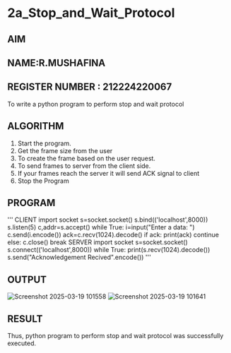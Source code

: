 # 2a_Stop_and_Wait_Protocol
## AIM 
## NAME:R.MUSHAFINA 
## REGISTER NUMBER : 212224220067
To write a python program to perform stop and wait protocol
## ALGORITHM
1. Start the program.
2. Get the frame size from the user
3. To create the frame based on the user request.
4. To send frames to server from the client side.
5. If your frames reach the server it will send ACK signal to client
6. Stop the Program
## PROGRAM
'''
CLIENT 
import socket 
s=socket.socket()
s.bind(('localhost',8000))
s.listen(5) 
c,addr=s.accept() 
while True: 
    i=input("Enter a data: ") 
    c.send(i.encode()) 
    ack=c.recv(1024).decode() 
    if ack: 
        print(ack) 
        continue 
    else: 
        c.close() 
        break 
SERVER 
import socket 
s=socket.socket() 
s.connect(('localhost',8000)) 
while True: 
    print(s.recv(1024).decode()) 
    s.send("Acknowledgement Recived".encode())
'''


## OUTPUT
![Screenshot 2025-03-19 101558](https://github.com/user-attachments/assets/7a809351-7ace-4ded-aa6e-88520263dbb0)
![Screenshot 2025-03-19 101641](https://github.com/user-attachments/assets/4845080b-4988-4446-85b5-3eda3bdbcd48)

## RESULT
Thus, python program to perform stop and wait protocol was successfully executed.
